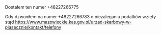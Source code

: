 Dostałem ten numer +48227266775

Gdy dzwoniłem na numer +48227266783 o niezaleganiu podatków wzięty stąd https://www.mazowieckie.kas.gov.pl/urzad-skarbowy-w-piasecznie/kontakt/telefony
